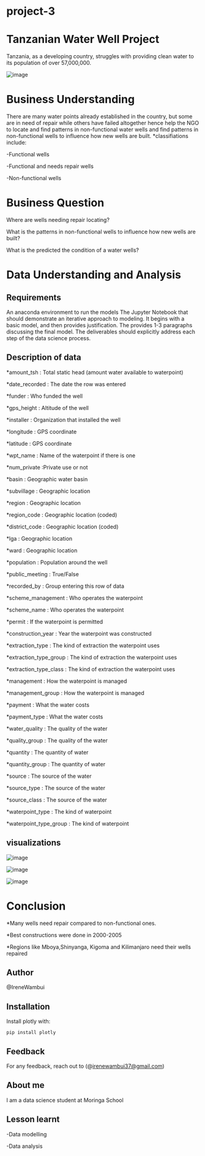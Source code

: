# project-3
# Tanzanian Water Well Project
Tanzania, as a developing country, struggles with providing clean water to its population of over 57,000,000.

![image](https://user-images.githubusercontent.com/104469458/182610289-e319e0d6-1295-402e-950f-e40680483387.png)


# Business Understanding
There are many water points already established in the country, but some are in need of repair while others have failed altogether hence help the NGO to locate and find patterns in non-functional water wells and find patterns in non-functional wells to influence how new wells are built.
*classifiations include:

-Functional wells

-Functional and needs repair wells

-Non-functional wells

# Business Question
Where are wells needing repair locating?

What is the patterns in non-functional wells to influence how new wells are built?

What is the predicted the condition of a water wells?

# Data Understanding and Analysis
## Requirements
An anaconda environment to run the models
The Jupyter Notebook that should demonstrate an iterative approach to modeling. It begins with a basic model, and then provides justification. The provides 1-3 paragraphs discussing the final model.
The deliverables should explicitly address each step of the data science process.
## Description of data

*amount_tsh : Total static head (amount water available to waterpoint)

*date_recorded : The date the row was entered

*funder : Who funded the well

*gps_height : Altitude of the well

*installer : Organization that installed the well

*longitude : GPS coordinate

*latitude : GPS coordinate

*wpt_name : Name of the waterpoint if there is one

*num_private :Private use or not

*basin : Geographic water basin

*subvillage : Geographic location

*region : Geographic location

*region_code : Geographic location (coded)

*district_code : Geographic location (coded)

*lga : Geographic location

*ward : Geographic location

*population : Population around the well

*public_meeting : True/False

*recorded_by : Group entering this row of data

*scheme_management : Who operates the waterpoint

*scheme_name : Who operates the waterpoint

*permit : If the waterpoint is permitted

*construction_year : Year the waterpoint was constructed

*extraction_type : The kind of extraction the waterpoint uses

*extraction_type_group : The kind of extraction the waterpoint uses

*extraction_type_class : The kind of extraction the waterpoint uses

*management : How the waterpoint is managed

*management_group : How the waterpoint is managed

*payment : What the water costs

*payment_type : What the water costs

*water_quality : The quality of the water

*quality_group : The quality of the water

*quantity : The quantity of water

*quantity_group : The quantity of water

*source : The source of the water

*source_type : The source of the water

*source_class : The source of the water

*waterpoint_type : The kind of waterpoint

*waterpoint_type_group : The kind of waterpoint

## visualizations
![image](https://user-images.githubusercontent.com/104469458/182607043-9a6d26d1-3199-4ce0-b5cf-0689996a18af.png)

![image](https://user-images.githubusercontent.com/104469458/182607553-7332feda-9d51-4692-bfeb-76d73690d131.png)

![image](https://user-images.githubusercontent.com/104469458/182608832-c1302d5a-2ae5-4116-85ef-2393f5aba24b.png)

# Conclusion

*Many wells need repair compared to non-functional ones.

*Best constructions were done in 2000-2005

*Regions like Mboya,Shinyanga, Kigoma and Kilimanjaro need their wells repaired


## Author

@IreneWambui

## Installation

Install plotly with:

`pip install plotly`

## Feedback

For any feedback, reach out to (@irenewambui37@gmail.com)

## About me

I am a data science student at Moringa School

## Lesson learnt

-Data modelling

-Data analysis


